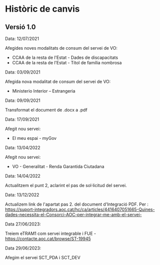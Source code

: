 # Històric de canvis

## Versió 1.0

Data: 12/07/2021

Afegides noves modalitats de consum del servei de VO:

* CCAA de la resta de l'Estat - Dades de discapacitats
* CCAA de la resta de l'Estat - Títol de família nombrosa

Data: 03/09/2021

Afegida nova modalitat de consum del servei de VO:

* Ministerio Interior – Estrangeria 

Data: 09/09/2021

Transformat el document de .docx a .pdf

Data: 17/09/2021

Afegit nou servei:

* El meu espai - myGov 

Data: 13/04/2022

Afegit nou servei:

* VO - Generalitat - Renda Garantida Ciutadana 

Data: 14/04/2022

Actualitzem el punt 2, aclarint el pas de sol·licitud del servei.

Data: 13/12/2022

Actualizem link de l'apartat pas 2. del document d'Integració PDF. Per : https://suport-integradors.aoc.cat/hc/ca/articles/4416407051665-Quines-dades-necessita-el-Consorci-AOC-per-integrar-me-amb-el-servei-

Data 27/06/2023:

Treiem eTRAM1 com servei integrable i FUE - https://contacte.aoc.cat/browse/ST-19945

Data 29/06/2023:

Afegim el servei SCT_PDA i SCT_DEV



